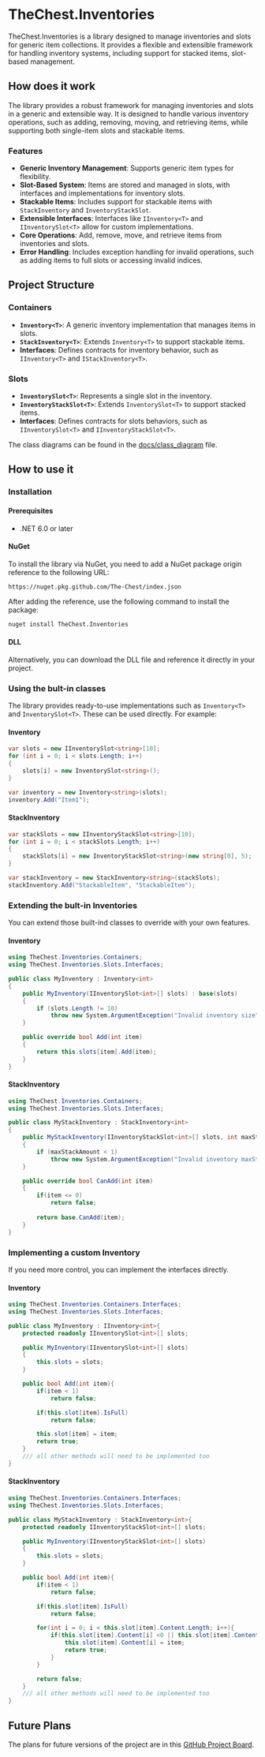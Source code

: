 # TheChest.Inventories

TheChest.Inventories is a library designed to manage inventories and slots for generic item collections. It provides a flexible and extensible framework for handling inventory systems, including support for stacked items, slot-based management.

## How does it work

The library provides a robust framework for managing inventories and slots in a generic and extensible way. It is designed to handle various inventory operations, such as adding, removing, moving, and retrieving items, while supporting both single-item slots and stackable items.

### Features

- **Generic Inventory Management**: Supports generic item types for flexibility.
- **Slot-Based System**: Items are stored and managed in slots, with interfaces and implementations for inventory slots.
- **Stackable Items**: Includes support for stackable items with `StackInventory` and `InventoryStackSlot`.
- **Extensible Interfaces**: Interfaces like `IInventory<T>` and `IInventorySlot<T>` allow for custom implementations.
- **Core Operations**: Add, remove, move, and retrieve items from inventories and slots.
- **Error Handling**: Includes exception handling for invalid operations, such as adding items to full slots or accessing invalid indices.

## Project Structure

### Containers
- **`Inventory<T>`**: A generic inventory implementation that manages items in slots.
- **`StackInventory<T>`**: Extends `Inventory<T>` to support stackable items.
- **Interfaces**: Defines contracts for inventory behavior, such as `IInventory<T>` and `IStackInventory<T>`.

### Slots
- **`InventorySlot<T>`**: Represents a single slot in the inventory.
- **`InventoryStackSlot<T>`**: Extends `InventorySlot<T>` to support stacked items.
- **Interfaces**: Defines contracts for slots behaviors, such as `IInventorySlot<T>` and `IInventoryStackSlot<T>`.

The class diagrams can be found in the [docs/class_diagram](/docs/class_diagram.md) file.

## How to use it

### Installation

#### Prerequisites
* .NET 6.0 or later

#### NuGet
To install the library via NuGet, you need to add a NuGet package origin reference to the following URL:
```
https://nuget.pkg.github.com/The-Chest/index.json
```
After adding the reference, use the following command to install the package:
```bash
nuget install TheChest.Inventories
```

#### DLL
Alternatively, you can download the DLL file and reference it directly in your project.

### Using the bult-in classes
The library provides ready-to-use implementations such as `Inventory<T>` and `InventorySlot<T>`. These can be used directly. For example:
#### Inventory
```csharp
var slots = new IInventorySlot<string>[10];
for (int i = 0; i < slots.Length; i++)
{
    slots[i] = new InventorySlot<string>();
}

var inventory = new Inventory<string>(slots);
inventory.Add("Item1");
```
#### StackInventory
```csharp
var stackSlots = new IInventoryStackSlot<string>[10];
for (int i = 0; i < stackSlots.Length; i++)
{
    stackSlots[i] = new InventoryStackSlot<string>(new string[0], 5);
}

var stackInventory = new StackInventory<string>(stackSlots);
stackInventory.Add("StackableItem", "StackableItem");
``` 

### Extending the bult-in Inventories
You can extend those built-ind classes to override with your own features.
#### Inventory
```csharp
using TheChest.Inventories.Containers;
using TheChest.Inventories.Slots.Interfaces;

public class MyInventory : Inventory<int>
{
    public MyInventory(IInventorySlot<int>[] slots) : base(slots)
    {
        if (slots.Length != 10)
            throw new System.ArgumentException("Invalid inventory size");
    }

    public override bool Add(int item)
    {
        return this.slots[item].Add(item);
    }
}
```
#### StackInventory
```csharp
using TheChest.Inventories.Containers;
using TheChest.Inventories.Slots.Interfaces;

public class MyStackInventory : StackInventory<int>
{
    public MyStackInventory(IInventoryStackSlot<int>[] slots, int maxStackAmount) : base(slots, maxStackAmount)
    {
        if (maxStackAmount < 1)
            throw new System.ArgumentException("Invalid inventory maxStackAmount");
    }

    public override bool CanAdd(int item)
    {
        if(item <= 0)
            return false;
        
        return base.CanAdd(item);
    }
}
```

### Implementing a custom Inventory
If you need more control, you can implement the interfaces directly.
#### Inventory
```csharp
using TheChest.Inventories.Containers.Interfaces;
using TheChest.Inventories.Slots.Interfaces;

public class MyInventory : IInventory<int>{
    protected readonly IInventorySlot<int>[] slots;

    public MyInventory(IInventorySlot<int>[] slots)
    {
        this.slots = slots;
    }

    public bool Add(int item){
        if(item < 1)
            return false;

        if(this.slot[item].IsFull)
            return false;

        this.slot[item] = item;
        return true;
    }
    /// all other methods will need to be implemented too
}
```
#### StackInventory
```csharp
using TheChest.Inventories.Containers.Interfaces;
using TheChest.Inventories.Slots.Interfaces;

public class MyStackInventory : StackInventory<int>{
    protected readonly IInventoryStackSlot<int>[] slots;

    public MyInventory(IInventoryStackSlot<int>[] slots)
    {
        this.slots = slots;
    }

    public bool Add(int item){
        if(item < 1)
            return false;

        if(this.slot[item].IsFull)
            return false;

        for(int i = 0; i < this.slot[item].Content.Length; i++){
            if(this.slot[item].Content[i] <0 || this.slot[item].Content[i] == null){
                this.slot[item].Content[i] = item;
                return true;
            }
        }

        return false;
    }
    /// all other methods will need to be implemented too
}
```

## Future Plans

The plans for future versions of the project are in this [GitHub Project Board](https://github.com/orgs/The-Chest/projects/19/views/2).
